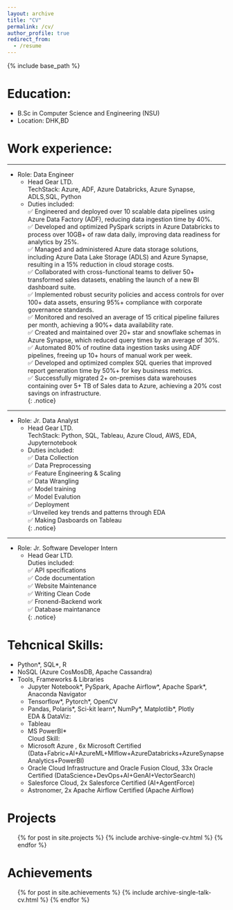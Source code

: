 ```yaml
---
layout: archive
title: "CV"
permalink: /cv/
author_profile: true
redirect_from:
  - /resume
---
```


{% include base_path %}

# Education:    
* B.Sc in Computer Science and Engineering (NSU)  
* Location: DHK,BD   


# Work experience:    
---
* Role: Data Engineer  
  * Head Gear LTD.  
  TechStack: Azure, ADF, Azure Databricks, Azure Synapse, ADLS,SQL, Python  
  * Duties included:  
  ✅ Engineered and deployed over 10 scalable data pipelines using Azure Data Factory (ADF), reducing data ingestion time by 40%.    
  ✅ Developed and optimized PySpark scripts in Azure Databricks to process over 10GB+ of raw data daily, improving data readiness for analytics by 25%.  
  ✅ Managed and administered Azure data storage solutions, including Azure Data Lake Storage (ADLS) and Azure Synapse, resulting in a 15% reduction in cloud storage costs.  
  ✅ Collaborated with cross-functional teams to deliver 50+ transformed sales datasets, enabling the launch of a new BI dashboard suite.  
  ✅ Implemented robust security policies and access controls for over 100+ data assets, ensuring 95%+ compliance with corporate governance standards.  
  ✅ Monitored and resolved an average of 15 critical pipeline failures per month, achieving a 90%+ data availability rate.  
  ✅ Created and maintained over 20+ star and snowflake schemas in Azure Synapse, which reduced query times by an average of 30%.  
  ✅ Automated 80% of routine data ingestion tasks using ADF pipelines, freeing up 10+ hours of manual work per week.  
  ✅ Developed and optimized complex SQL queries that improved report generation time by 50%+ for key business metrics.  
  ✅ Successfully migrated 2+ on-premises data warehouses containing over 5+ TB of Sales data to Azure, achieving a 20% cost savings on infrastructure.  
{: .notice}  
  
---
* Role: Jr. Data Analyst  
  * Head Gear LTD.  
  TechStack: Python, SQL, Tableau, Azure Cloud, AWS, EDA, Jupyternotebook  
  * Duties included:   
  ✅ Data Collection    
  ✅ Data Preprocessing  
  ✅ Feature Engineering & Scaling  
  ✅ Data Wrangling  
  ✅ Model training  
  ✅ Model Evalution  
  ✅ Deployment  
  ✅Unveiled key trends and patterns through EDA     
  ✅ Making Dasboards on Tableau    
 {: .notice}

---
* Role: Jr. Software Developer Intern  
  * Head Gear LTD.  
  Duties included:  
  ✅ API specifications  
  ✅ Code documentation  
  ✅ Website Maintenance  
  ✅ Writing Clean Code  
  ✅ Fronend-Backend work  
  ✅ Database maintanance  
 {: .notice}
  
# Tehcnical Skills:  
* Python*, SQL*, R  
* NoSQL (Azure CosMosDB, Apache Cassandra)  
* Tools, Frameworks & Libraries  
  * Jupyter Notebook*, PySpark, Apache Airflow*, Apache Spark*, Anaconda Navigator  
  * Tensorflow*, Pytorch*, OpenCV  
  * Pandas, Polaris*, Sci-kit learn*, NumPy*, Matplotlib*, Plotly  
EDA & DataViz:   
  * Tableau  
  * MS PowerBI*  
Cloud Skill:  
  * Microsoft Azure , 6x Microsoft Certified (Data+Fabric+AI+AzureML+Mlflow+AzureDatabricks+AzureSynapseAnalytics+PowerBI)  
  * Oracle Cloud Infrastructure and Oracle Fusion Cloud,  33x Oracle Certified (DataScience+DevOps+AI+GenAI+VectorSearch)  
  * Salesforce Cloud, 2x Salesforce Certified (AI+AgentForce)
  * Astronomer, 2x Apache Airflow Certified (Apache Airflow) 
 
Projects
======
  <ul>{% for post in site.projects %}
    {% include archive-single-cv.html %}
  {% endfor %}</ul>

Achievements
======
  <ul>{% for post in site.achievements %}
    {% include archive-single-talk-cv.html %}
  {% endfor %}</ul>
  
